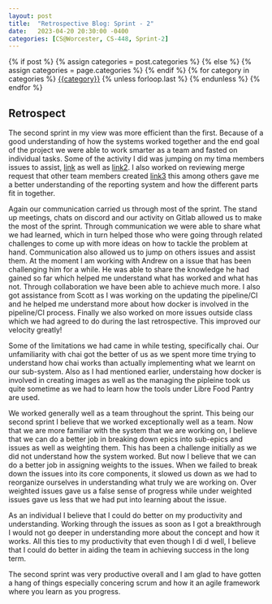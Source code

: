 ```yaml
---
layout: post
title:  "Retrospective Blog: Sprint - 2"
date:   2023-04-20 20:30:00 -0400
categories: [CS@Worcester, CS-448, Sprint-2]
---
```

<div class="post-categories">
  {% if post %}
    {% assign categories = post.categories %}
  {% else %}
    {% assign categories = page.categories %}
  {% endif %}
  {% for category in categories %}
  <a href="{{site.baseurl}}/categories/#{{category|slugize}}">{{category}}</a>
  {% unless forloop.last %}&nbsp;{% endunless %}
  {% endfor %}
</div>

## Retrospect

The second sprint in my view was more efficient than the first. Because of a good understanding of how the systems worked together and the end goal of the project we were able to work smarter as a team and fasted on individual tasks. Some of the activity I did was jumping on my tima members issues to assist, [link](https://gitlab.com/LibreFoodPantry/client-solutions/theas-pantry/reportingsystem/community/-/issues/98) as well as [link2](https://gitlab.com/LibreFoodPantry/client-solutions/theas-pantry/reportingsystem/reportingapi/-/issues/15). I also worked on reviewing merge request that other team members created [link3](https://gitlab.com/LibreFoodPantry/client-solutions/theas-pantry/reportingsystem/reportingbackend/-/merge_requests/16) this among others gave me a better understanding of the reporting system and how the different parts fit in together.

Again our communication carried us through most of the sprint. The stand up meetings, chats on discord and our activity on Gitlab allowed us to make the most of the sprint. Through communication we were able to share what we had learned, which in turn helped those who were going through related challenges to come up with more ideas on how to tackle the problem at hand. Communication also allowed us to jump on others issues and assist them. At the moment I am working with Andrew on a issue that has been challenging him for a while. He was able to share the knowledge he had gained so far which helped me understand what has worked and what has not. Through collaboration we have been able to achieve much more. I also got assistance from Scott as I was working on the updating the pipeline/CI and he helped me understand more about how docker is involved in the pipeline/CI process. Finally we also worked on more issues outside class which we had agreed to do during the last retrospective. This improved our velocity greatly!

Some of the limitations we had came in while testing, specifically chai. Our unfamiliarity with chai got the better of us as we spent more time trying to understand how chai works than actually implementing what we learnt on our sub-system. Also as I had mentioned earlier, understaing how docker is involved in creating images as well as the managing the pipleine took us quite sometime as we had to learn how the tools under Libre Food Pantry are used.

We worked generally well as a team throughout the sprint. This being our second sprint I believe that we worked exceptionally well as a team. Now that we are more familiar with the system that we are working on, I believe that we can do a better job in breaking down epics into sub-epics and issues as well as weighting them. This has been a challenge initially as we did not understand how the system worked. But now I believe that we can do a better job in assigning weights to the issues. When we failed to break down the issues into its core components, it slowed us down as we had to reorganize ourselves in understanding what truly we are working on. Over weighted issues gave us a false sense of progress while under weighted issues gave us less that we had put into learning about the issue.

As an individual I believe that I could do better on my productivity and understanding. Working through the issues as soon as I got a breakthrough I would not go deeper in understanding more about the concept and how it works. All this ties to my productivity that even though I di d well, I believe that I could do better in aiding the team in achieving success in the long term.

The second sprint was very productive overall and I am glad to have gotten a hang of things especially concering scrum and how it an agile framework where you learn as you progress.
